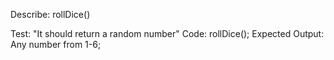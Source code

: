Describe: rollDice()

Test: "It should return a random number"
Code: rollDice();
Expected Output: Any number from 1-6;

